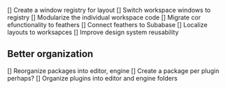 [] Create a window registry for layout
[] Switch workspace windows to registry
[] Modularize the individual workspace code
[] Migrate cor efunctionality to feathers
[] Connect feathers to Subabase
[] Localize layouts to worksapces
[] Improve design system reusability

## Better organization

[] Reorganize packages into editor, engine
[] Create a package per plugin perhaps?
[] Organize plugins into editor and engine folders
